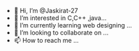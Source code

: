 - 👋 Hi, I’m @Jaskirat-27
- 👀 I’m interested in C,C++ ,java...
- 🌱 I’m currently learning web designing ...
- 💞️ I’m looking to collaborate on ...
- 📫 How to reach me ...

<!---
Jaskirat-27/Jaskirat-27 is a ✨ special ✨ repository because its `README.md` (this file) appears on your GitHub profile.
You can click the Preview link to take a look at your changes.
--->
